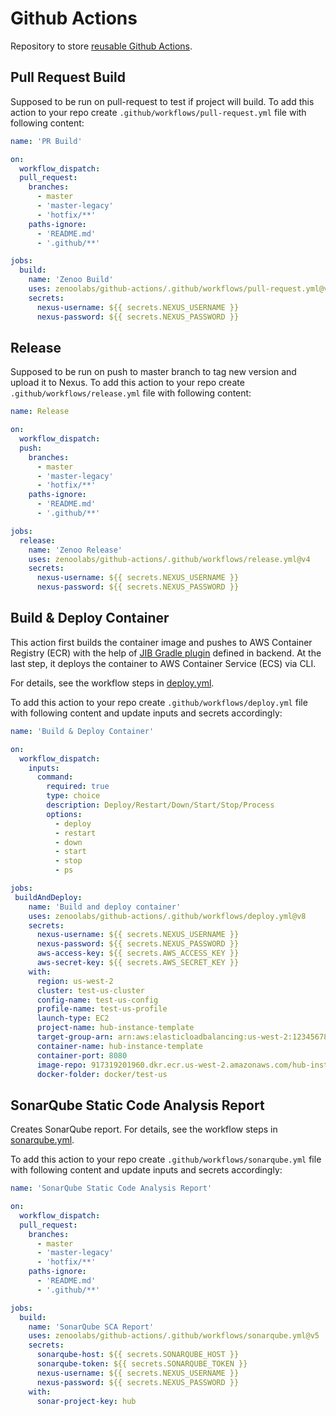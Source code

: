# Github Actions
Repository to store [reusable Github Actions](https://docs.github.com/en/actions/using-workflows/reusing-workflows).

## Pull Request Build
Supposed to be run on pull-request to test if project will build.
To add this action to your repo create `.github/workflows/pull-request.yml` file with following content:
```yaml
name: 'PR Build'

on:
  workflow_dispatch:
  pull_request:
    branches:
      - master
      - 'master-legacy'
      - 'hotfix/**'
    paths-ignore:
      - 'README.md'
      - '.github/**'

jobs:
  build:
    name: 'Zenoo Build'
    uses: zenoolabs/github-actions/.github/workflows/pull-request.yml@v4
    secrets:
      nexus-username: ${{ secrets.NEXUS_USERNAME }}
      nexus-password: ${{ secrets.NEXUS_PASSWORD }}
```

## Release
Supposed to be run on push to master branch to tag new version and upload it to Nexus.
To add this action to your repo create `.github/workflows/release.yml` file with following content:
```yaml
name: Release

on:
  workflow_dispatch:
  push:
    branches:
      - master
      - 'master-legacy'
      - 'hotfix/**'
    paths-ignore:
      - 'README.md'
      - '.github/**'

jobs:
  release:
    name: 'Zenoo Release'
    uses: zenoolabs/github-actions/.github/workflows/release.yml@v4
    secrets:
      nexus-username: ${{ secrets.NEXUS_USERNAME }}
      nexus-password: ${{ secrets.NEXUS_PASSWORD }}
```

## Build & Deploy Container
This action first builds the container image and pushes to AWS Container Registry (ECR) with the help of [JIB Gradle plugin](https://github.com/GoogleContainerTools/jib/tree/master/jib-gradle-plugin) defined in backend. At the last step, it deploys the container to AWS Container Service (ECS) via CLI.

For details, see the workflow steps in [deploy.yml](./.github/workflows/deploy.yml).

To add this action to your repo create `.github/workflows/deploy.yml` file with following content and update inputs and secrets accordingly:

```yaml
name: 'Build & Deploy Container'

on:
  workflow_dispatch:
    inputs:
      command:
        required: true
        type: choice
        description: Deploy/Restart/Down/Start/Stop/Process
        options:
          - deploy
          - restart
          - down
          - start
          - stop
          - ps

jobs:
 buildAndDeploy:
    name: 'Build and deploy container'
    uses: zenoolabs/github-actions/.github/workflows/deploy.yml@v8
    secrets:
      nexus-username: ${{ secrets.NEXUS_USERNAME }}
      nexus-password: ${{ secrets.NEXUS_PASSWORD }}      
      aws-access-key: ${{ secrets.AWS_ACCESS_KEY }}
      aws-secret-key: ${{ secrets.AWS_SECRET_KEY }}
    with:
      region: us-west-2
      cluster: test-us-cluster
      config-name: test-us-config
      profile-name: test-us-profile
      launch-type: EC2
      project-name: hub-instance-template
      target-group-arn: arn:aws:elasticloadbalancing:us-west-2:123456789:targetgroup/hub-instance-template-test-us/8449abe109770c92
      container-name: hub-instance-template
      container-port: 8080
      image-repo: 917319201960.dkr.ecr.us-west-2.amazonaws.com/hub-instance-template:v0.0.1
      docker-folder: docker/test-us
```

## SonarQube Static Code Analysis Report
Creates SonarQube report. For details, see the workflow steps in [sonarqube.yml](./.github/workflows/sonarqube.yml).

To add this action to your repo create `.github/workflows/sonarqube.yml` file with following content and update inputs and secrets accordingly:
```yaml
name: 'SonarQube Static Code Analysis Report'

on:
  workflow_dispatch:
  pull_request:
    branches:
      - master
      - 'master-legacy'
      - 'hotfix/**'
    paths-ignore:
      - 'README.md'
      - '.github/**'

jobs:
  build:
    name: 'SonarQube SCA Report'
    uses: zenoolabs/github-actions/.github/workflows/sonarqube.yml@v5
    secrets:
      sonarqube-host: ${{ secrets.SONARQUBE_HOST }}
      sonarqube-token: ${{ secrets.SONARQUBE_TOKEN }}
      nexus-username: ${{ secrets.NEXUS_USERNAME }}
      nexus-password: ${{ secrets.NEXUS_PASSWORD }}
    with:
      sonar-project-key: hub      
```

